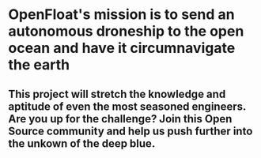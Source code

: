 # OpenFloat's mission is to send an autonomous droneship to the open ocean and have it circumnavigate the earth
## This project will stretch the knowledge and aptitude of even the most seasoned engineers. Are you up for the challenge? Join this Open Source community and help us push further into the unkown of the deep blue.
